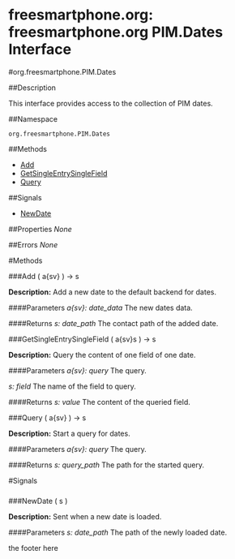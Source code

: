 
# freesmartphone.org: freesmartphone.org PIM.Dates Interface
            

#org.freesmartphone.PIM.Dates

##Description


This interface provides access to the collection of PIM dates.


##Namespace


```org.freesmartphone.PIM.Dates```


##Methods

* [Add](Add)
* [GetSingleEntrySingleField](GetSingleEntrySingleField)
* [Query](Query)


##Signals

* [NewDate](NewDate)


##Properties
*None*

##Errors
*None*

#Methods

###<a name="Add">Add</a> ( a{sv} ) &rarr; s


**Description:** Add a new date to the default backend for dates. 

####Parameters
<i>a{sv}: date_data</i>
The new dates data. 


####Returns
<i>s: date_path</i>
The contact path of the added date. 



###<a name="GetSingleEntrySingleField">GetSingleEntrySingleField</a> ( a{sv}s ) &rarr; s


**Description:** Query the content of one field of one date. 

####Parameters
<i>a{sv}: query</i>
The query. 

<i>s: field</i>
The name of the field to query. 


####Returns
<i>s: value</i>
The content of the queried field. 



###<a name="Query">Query</a> ( a{sv} ) &rarr; s


**Description:** Start a query for dates. 

####Parameters
<i>a{sv}: query</i>
The query. 


####Returns
<i>s: query_path</i>
The path for the started query. 



#Signals

###
###<a name="NewDate">NewDate</a> ( s )

**Description:** Sent when a new date is loaded. 

####Parameters
<i>s: date_path</i>
The path of the newly loaded date. 



the footer here
